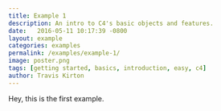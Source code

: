 ```yaml
---
title: Example 1
description: An intro to C4's basic objects and features.
date:   2016-05-11 10:17:39 -0800
layout: example
categories: examples
permalink: /examples/example-1/
image: poster.png
tags: [getting started, basics, introduction, easy, c4]
author: Travis Kirton
---
```


Hey, this is the first example.